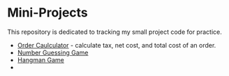 # Mini-Projects
This repository is dedicated to tracking my small project code for practice.
- [Order Caulculator](https://github.com/ddlhg/Mini-Projects/blob/main/Order%20Calculator) - calculate tax, net cost, and total cost of an order.
- [Number Guessing Game](https://github.com/ddlhg/Mini-Projects/blob/main/Number%20guessing)
- [Hangman Game](https://github.com/ddlhg/Mini-Projects/blob/main/Hangman%20Game)
- 
